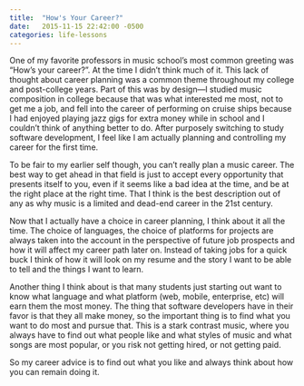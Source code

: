 ```yaml
---
title:  "How's Your Career?"
date:   2015-11-15 22:42:00 -0500
categories: life-lessons
---
```

One of my favorite professors in music school’s most common greeting was “How’s your career?”. At the time I didn’t think much of it. This lack of thought about career planning was a common theme throughout my college and post-college years. Part of this was by design&mdash;I studied music composition in college because that was what interested me most, not to get me a job, and fell into the career of performing on cruise ships because I had enjoyed playing jazz gigs for extra money while in school and I couldn’t think of anything better to do. After purposely switching to study software development, I feel like I am actually planning and controlling my career for the first time.

To be fair to my earlier self though, you can’t really plan a music career. The best way to get ahead in that field is just to accept every opportunity that presents itself to you, even if it seems like a bad idea at the time, and be at the right place at the right time. That I think is the best description out of any as why music is a limited and dead-end career in the 21st century.

Now that I actually have a choice in career planning, I think about it all the time. The choice of languages, the choice of platforms for projects are always taken into the account in the perspective of future job prospects and how it will affect my career path later on. Instead of taking jobs for a quick buck I think of how it will look on my resume and the story I want to be able to tell and the things I want to learn.

Another thing I think about is that many students just starting out want to know what language and what platform (web, mobile, enterprise, etc) will earn them the most money. The thing that software developers have in their favor is that they all make money, so the important thing is to find what you want to do most and pursue that. This is a stark contrast music, where you always have to find out what people like and what styles of music and what songs are most popular, or you risk not getting hired, or not getting paid.

So my career advice is to find out what you like and always think about how you can remain doing it.